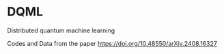 # DQML
Distributed quantum machine learning

Codes and Data from the paper 
https://doi.org/10.48550/arXiv.2408.16327
